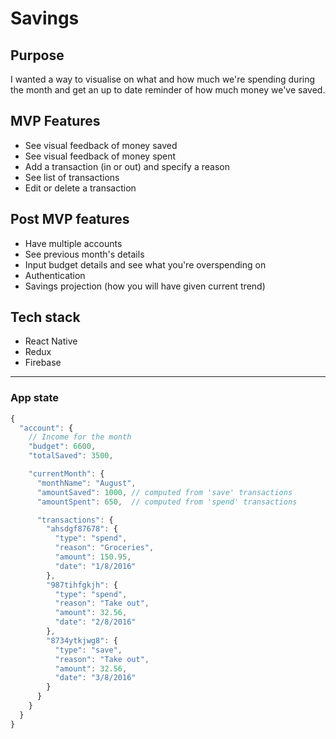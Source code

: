 # Savings

## Purpose
I wanted a way to visualise on what and how much we're spending during the month and get an up to date reminder of how much money we've saved.

## MVP Features
- See visual feedback of money saved
- See visual feedback of money spent
- Add a transaction (in or out) and specify a reason
- See list of transactions
- Edit or delete a transaction

## Post MVP features
- Have multiple accounts
- See previous month's details
- Input budget details and see what you're overspending on
- Authentication
- Savings projection (how you will have given current trend)

## Tech stack
- React Native
- Redux
- Firebase

-----------------------
### App state
```js
{
  "account": {
    // Income for the month
    "budget": 6600,
    "totalSaved": 3500,

    "currentMonth": {
      "monthName": "August",
      "amountSaved": 1000, // computed from 'save' transactions
      "amountSpent": 650,  // computed from 'spend' transactions

      "transactions": {
        "ahsdgf87678": {
          "type": "spend",
          "reason": "Groceries",
          "amount": 150.95,
          "date": "1/8/2016"
        },
        "987tihfgkjh": {
          "type": "spend",
          "reason": "Take out",
          "amount": 32.56,
          "date": "2/8/2016"
        },
        "8734ytkjwg8": {
          "type": "save",
          "reason": "Take out",
          "amount": 32.56,
          "date": "3/8/2016"
        }
      }
    }
  }
}
```
